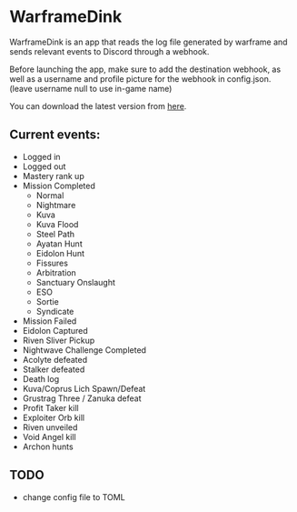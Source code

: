 # WarframeDink

WarframeDink is an app that reads the log file generated by warframe and sends relevant events to Discord through a webhook.

Before launching the app, make sure to add the destination webhook, as well as a username and profile picture for the webhook in config.json. (leave username null to use in-game name)

You can download the latest version from [here](https://github.com/Foretack/WarframeDink/releases).


## Current events:

- Logged in
- Logged out
- Mastery rank up
- Mission Completed
    * Normal
    * Nightmare
    * Kuva
    * Kuva Flood
    * Steel Path
    * Ayatan Hunt
    * Eidolon Hunt
    * Fissures
    * Arbitration
    * Sanctuary Onslaught
    * ESO
    * Sortie
    * Syndicate
- Mission Failed
- Eidolon Captured
- Riven Sliver Pickup
- Nightwave Challenge Completed
- Acolyte defeated
- Stalker defeated
- Death log
- Kuva/Coprus Lich Spawn/Defeat
- Grustrag Three / Zanuka defeat
- Profit Taker kill
- Exploiter Orb kill
- Riven unveiled
- Void Angel kill
- Archon hunts

## TODO

- change config file to TOML